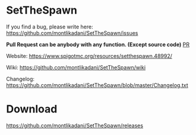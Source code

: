 # SetTheSpawn
If you find a bug, please write here: https://github.com/montlikadani/SetTheSpawn/issues

__Pull Request can be anybody with any function. (Except source code)__ [PR](https://github.com/montlikadani/SetTheSpawn/pulls)

Website: https://www.spigotmc.org/resources/setthespawn.48992/

Wiki: https://github.com/montlikadani/SetTheSpawn/wiki

Changelog: https://github.com/montlikadani/SetTheSpawn/blob/master/Changelog.txt

# Download
https://github.com/montlikadani/SetTheSpawn/releases
